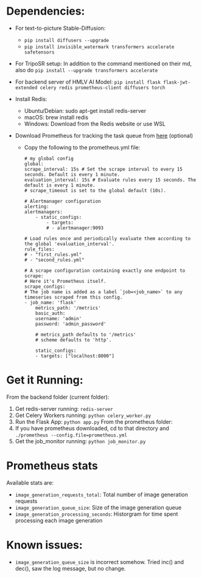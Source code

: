 
# Dependencies:

* For text-to-picture Stable-Diffusion:
    * `pip install diffusers --upgrade`
    * `pip install invisible_watermark transformers accelerate safetensors`

* For TripoSR setup:
    In addition to the command mentioned on their md, also do `pip install --upgrade transformers accelerate`

* For backend server of HMLV AI Model:
`pip install flask flask-jwt-extended celery redis prometheus-client diffusers torch`

* Install Redis:
    * Ubuntu/Debian: sudo apt-get install redis-server
    * macOS: brew install redis
    * Windows: Download from the Redis website or use WSL

* Download Prometheus for tracking the task queue from [here](https://prometheus.io/download/) (optional) 
    * Copy the following to the prometheus.yml file:
        ```
        # my global config
        global:
        scrape_interval: 15s # Set the scrape interval to every 15 seconds. Default is every 1 minute.
        evaluation_interval: 15s # Evaluate rules every 15 seconds. The default is every 1 minute.
        # scrape_timeout is set to the global default (10s).

        # Alertmanager configuration
        alerting:
        alertmanagers:
            - static_configs:
                - targets:
                # - alertmanager:9093

        # Load rules once and periodically evaluate them according to the global 'evaluation_interval'.
        rule_files:
        # - "first_rules.yml"
        # - "second_rules.yml"

        # A scrape configuration containing exactly one endpoint to scrape:
        # Here it's Prometheus itself.
        scrape_configs:
        # The job name is added as a label `job=<job_name>` to any timeseries scraped from this config.
        - job_name: 'flask'
            metrics_path: '/metrics'
            basic_auth:
            username: 'admin'
            password: 'admin_password'

            # metrics_path defaults to '/metrics'
            # scheme defaults to 'http'.

            static_configs:
            - targets: ["localhost:8000"]
        ```

# Get it Running:

From the backend folder (current folder):
1. Get redis-server running: `redis-server`
2. Get Celery Workers running: `python celery_worker.py`
3. Run the Flask App: `python app.py`
From the prometheus folder:
4. If you have prometheus downloaded, cd to that directory and `./prometheus --config.file=prometheus.yml`
5. Get the job_monitor running: `python job_monitor.py`


# Prometheus stats
Available stats are:
* `image_generation_requests_total`: Total number of image generation requests
* `image_generation_queue_size`: Size of the image generation queue
* `image_generation_processing_seconds`: Historgram for time spent processing each image generation


# Known issues:
* `image_generation_queue_size` is incorrect somehow. Tried inc() and dec(), saw the log message, but no change.